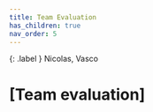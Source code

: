 ```yaml
---
title: Team Evaluation
has_children: true
nav_order: 5
---
```


{: .label }
Nicolas, Vasco

# [Team evaluation]
